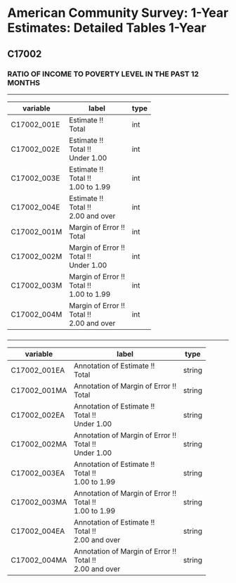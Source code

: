 # American Community Survey: 1-Year Estimates: Detailed Tables 1-Year

## C17002

### RATIO OF INCOME TO POVERTY LEVEL IN THE PAST 12 MONTHS

___

| variable | label | type |
| ----- | ----- | ----- |
| C17002_001E | Estimate !!<br>Total | int |
| C17002_002E | Estimate !!<br>Total !!<br>Under 1.00 | int |
| C17002_003E | Estimate !!<br>Total !!<br>1.00 to 1.99 | int |
| C17002_004E | Estimate !!<br>Total !!<br>2.00 and over | int |
| C17002_001M | Margin of Error !!<br>Total | int |
| C17002_002M | Margin of Error !!<br>Total !!<br>Under 1.00 | int |
| C17002_003M | Margin of Error !!<br>Total !!<br>1.00 to 1.99 | int |
| C17002_004M | Margin of Error !!<br>Total !!<br>2.00 and over | int |
### 

___

| variable | label | type |
| ----- | ----- | ----- |
| C17002_001EA | Annotation of Estimate !!<br>Total | string |
| C17002_001MA | Annotation of Margin of Error !!<br>Total | string |
| C17002_002EA | Annotation of Estimate !!<br>Total !!<br>Under 1.00 | string |
| C17002_002MA | Annotation of Margin of Error !!<br>Total !!<br>Under 1.00 | string |
| C17002_003EA | Annotation of Estimate !!<br>Total !!<br>1.00 to 1.99 | string |
| C17002_003MA | Annotation of Margin of Error !!<br>Total !!<br>1.00 to 1.99 | string |
| C17002_004EA | Annotation of Estimate !!<br>Total !!<br>2.00 and over | string |
| C17002_004MA | Annotation of Margin of Error !!<br>Total !!<br>2.00 and over | string |

